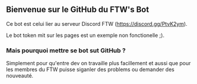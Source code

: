 ## Bienvenue sur le GitHub du FTW's Bot

Ce bot est celui lier au serveur Discord FTW (https://discord.gg/PtvK2ym).

Le bot token mit sur les pages est un exemple non fonctionelle ;).

### Mais pourquoi mettre se bot sut GitHub ?

Simplement pour qu'entre dev on travaille plus facillement et aussi que pour les membres du FTW puisse siganler des problems ou demander des nouveauté.
